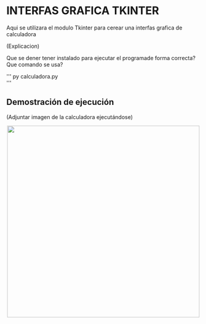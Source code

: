 # INTERFAS GRAFICA TKINTER

Aqui se utilizara el modulo Tkinter para cerear una interfas grafica de calculadora 

(Explicacion)

Que se dener tener instalado para ejecutar el programade forma correcta? Que comando se usa?

'''
py calculadora.py  
'''

## Demostración de ejecución

(Adjuntar imagen de la calculadora ejecutándose)

<p align="center">
  <img width="500" src="./imagenes/ft550.png">
</p>
